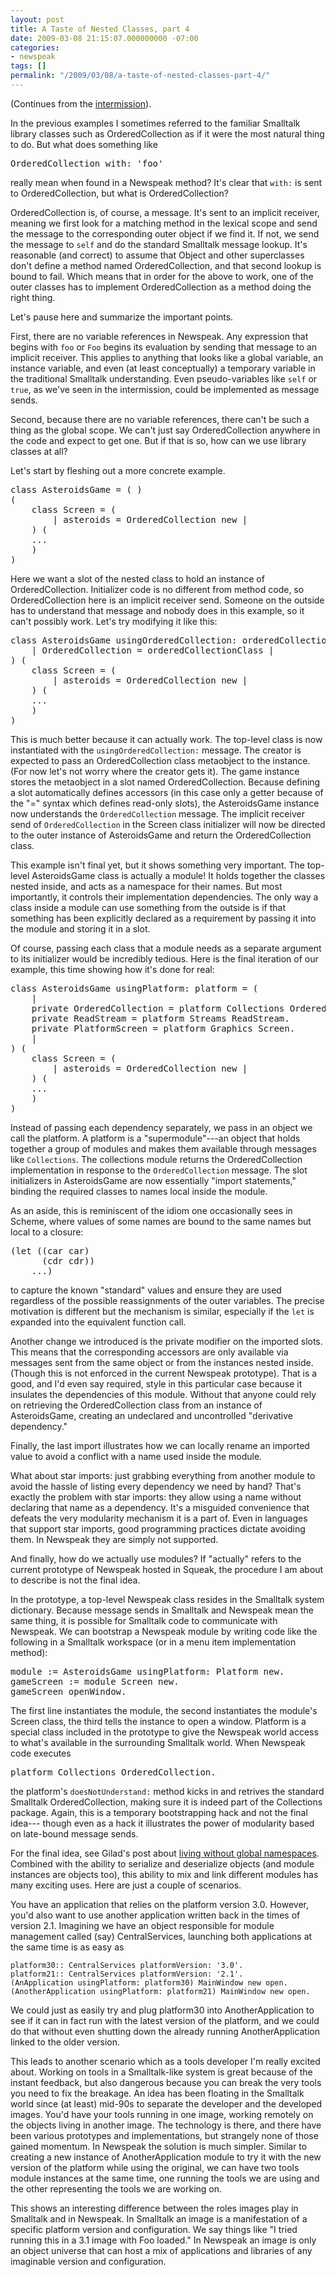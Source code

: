 ```yaml
---
layout: post
title: A Taste of Nested Classes, part 4
date: 2009-03-08 21:15:07.000000000 -07:00
categories:
- newspeak
tags: []
permalink: "/2009/03/08/a-taste-of-nested-classes-part-4/"
---
```

<p>(Continues from the <a href="http://blog.3plus4.org/2009/02/22/a-taste-of-nested-classes-intermission/">intermission</a>).</p>
<p>In the previous examples I sometimes referred to the familiar Smalltalk library classes such as OrderedCollection as if it were the most natural thing to do. But what does something like</p>
<pre class="smalltalk">
OrderedCollection with: 'foo'
</pre>
<p>really mean when found in a Newspeak method? It's clear that <code>with:</code> is sent to OrderedCollection, but what is OrderedCollection?</p>
<p>OrderedCollection is, of course, a message. It's sent to an implicit receiver, meaning we first look for a matching method in the lexical scope and send the message to the corresponding outer object if we find it. If not, we send the message to <code>self</code> and do the standard Smalltalk message lookup. It's reasonable (and correct) to assume that Object and other superclasses don't define a method named OrderedCollection, and that second lookup is bound to fail. Which means that in order for the above to work, one of the outer classes has to implement OrderedCollection as a method doing the right thing.</p>
<p>Let's pause here and summarize the important points.</p>
<p>First, there are no variable references in Newspeak. Any expression that begins with <code>foo</code> or <code>Foo</code> begins its evaluation by sending that message to an implicit receiver. This applies to anything that looks like a global variable, an instance variable, and even (at least conceptually) a temporary variable in the traditional Smalltalk understanding. Even pseudo-variables like <code>self</code> or <code>true</code>, as we've seen in the intermission, could be implemented as message sends.</p>
<p>Second, because there are no variable references, there can't be such a thing as the global scope. We can't just say OrderedCollection anywhere in the code and expect to get one. But if that is so, how can we use library classes at all?</p>
<p>Let's start by fleshing out a more concrete example. </p>
<pre class="smalltalk">
class AsteroidsGame = ( )
(
    class Screen = ( 
        | asteroids = OrderedCollection new |
    ) (
    ...
    )
)
</pre>
<p>Here we want a slot of the nested class to hold an instance of OrderedCollection. Initializer code is no different from method code, so OrderedCollection here is an implicit receiver send. Someone on the outside has to understand that message and nobody does in this example, so it can't possibly work. Let's try modifying it like this:</p>
<pre class="smalltalk">
class AsteroidsGame usingOrderedCollection: orderedCollectionClass = (
    | OrderedCollection = orderedCollectionClass |
) (
    class Screen = (
        | asteroids = OrderedCollection new |
    ) (
    ...
    )
)
</pre>
<p>This is much better because it can actually work. The top-level class is now instantiated with the <code>usingOrderedCollection:</code> message. The creator is expected to pass an OrderedCollection class metaobject to the instance. (For now let's not worry where the creator gets it). The game instance stores the metaobject in a slot named OrderedCollection. Because defining a slot automatically defines accessors (in this case only a getter because of the "=" syntax which defines read-only slots), the AsteroidsGame instance now understands the <code>OrderedCollection</code> message. The implicit receiver send of <code>OrderedCollection</code> in the Screen class initializer will now be directed to the outer instance of AsteroidsGame and return the OrderedCollection class.</p>
<p>This example isn't final yet, but it shows something very important. The top-level AsteroidsGame class is actually a module! It holds together the classes nested inside, and acts as a namespace for their names. But most importantly, it controls their implementation dependencies. The only way a class inside a module can use something from the outside is if that something has been explicitly declared as a requirement by passing it into the module and storing it in a slot.</p>
<p>Of course, passing each class that a module needs as a separate argument to its initializer would be incredibly tedious. Here is the final iteration of our example, this time showing how it's done for real:</p>
<pre class="smalltalk">
class AsteroidsGame usingPlatform: platform = (
    | 
    private OrderedCollection = platform Collections OrderedCollection.
    private ReadStream = platform Streams ReadStream.
    private PlatformScreen = platform Graphics Screen. 
    |
) (
    class Screen = ( 
        | asteroids = OrderedCollection new |
    ) (
    ...
    )
)
</pre>
<p>Instead of passing each dependency separately, we pass in an object we call the platform. A platform is a "supermodule"---an object that holds together a group of modules and makes them available through messages like <code>Collections</code>. The collections module returns the OrderedCollection implementation in response to the <code>OrderedCollection</code> message. The slot initializers in AsteroidsGame are now essentially "import statements," binding the required classes to names local inside the module.</p>
<p>As an aside, this is reminiscent of the idiom one occasionally sees in Scheme, where values of some names are bound to the same names but local to a closure:</p>
<pre>
(let ((car car)
      (cdr cdr))
    ...)
</pre>
<p>to capture the known "standard" values and ensure they are used regardless of the possible reassignments of the outer variables. The precise motivation is different but the mechanism is similar, especially if the <code>let</code> is expanded into the equivalent function call.</p>
<p>Another change we introduced is the private modifier on the imported slots. This means that the corresponding accessors are only available via messages sent from the same object or from the instances nested inside. (Though this is not enforced in the current Newspeak prototype). That is a good, and I'd even say required, style in this particular case because it insulates the dependencies of this module. Without that anyone could rely on retrieving the OrderedCollection class from an instance of AsteroidsGame, creating an undeclared and uncontrolled "derivative dependency."</p>
<p>Finally, the last import illustrates how we can locally rename an imported value to avoid a conflict with a name used inside the module.</p>
<p>What about star imports: just grabbing everything from another module to avoid the hassle of listing every dependency we need by hand? That's exactly the problem with star imports: they allow using a name without declaring that name as a dependency. It's a misguided convenience that defeats the very modularity mechanism it is a part of. Even in languages that support star imports, good programming practices dictate avoiding them. In Newspeak they are simply not supported.</p>
<p>And finally, how do we actually use modules? If "actually" refers to the current prototype of Newspeak hosted in Squeak, the procedure I am about to describe is not the final idea.</p>
<p>In the prototype, a top-level Newspeak class resides in the Smalltalk system dictionary. Because message sends in Smalltalk and Newspeak mean the same thing, it is possible for Smalltalk code to communicate with Newspeak. We can bootstrap a Newspeak module by writing code like the following in a Smalltalk workspace (or in a menu item implementation method):</p>
<pre class="smalltalk">
module := AsteroidsGame usingPlatform: Platform new.
gameScreen := module Screen new.
gameScreen openWindow.
</pre>
<p>The first line instantiates the module, the second instantiates the module's Screen class, the third tells the instance to open a window. Platform is a special class included in the prototype to give the Newspeak world access to what's available in the surrounding Smalltalk world. When Newspeak code executes</p>
<pre class="smalltalk">
platform Collections OrderedCollection.
</pre>
<p>the platform's <code>doesNotUnderstand:</code> method kicks in and retrives the standard Smalltalk OrderedCollection, making sure it is indeed part of the Collections package. Again, this is a temporary bootstrapping hack and not the final idea---
though even as a hack it illustrates the power of modularity based on late-bound message sends.

For the final idea, see Gilad's post about [living without global namespaces](http://gbracha.blogspot.com/2008/12/living-without-global-namespaces.html). Combined with the ability to serialize and deserialize objects (and module instances are objects too), this ability to mix and link different modules has many exciting uses. Here are just a couple of scenarios.

You have an application that relies on the platform version 3.0. However, you'd also want to use another application written back in the times of version 2.1. Imagining we have an object responsible for module management called (say) CentralServices, launching both applications at the same time is as easy as

```
platform30:: CentralServices platformVersion: '3.0'.
platform21:: CentralServices platformVersion: '2.1'.
(AnApplication usingPlatform: platform30) MainWindow new open.
(AnotherApplication usingPlatform: platform21) MainWindow new open.
```

We could just as easily try and plug platform30 into AnotherApplication to see if it can in fact run with the latest version of the platform, and we could do that without even shutting down the already running AnotherApplication linked to the older version.

This leads to another scenario which as a tools developer I'm really excited about. Working on tools in a Smalltalk-like system is great because of the instant feedback, but also dangerous because you can break the very tools you need to fix the breakage. An idea has been floating in the Smalltalk world since (at least) mid-90s to separate the developer and the developed images. You'd have your tools running in one image, working remotely on the objects living in another image. The technology is there, and there have been various prototypes and implementations, but strangely none of those gained momentum. In Newspeak the solution is much simpler. Similar to creating a new instance of AnotherApplication module to try it with the new version of the platform while using the original, we can have two tools module instances at the same time, one running the tools we are using and the other representing the tools we are working on.

This shows an interesting difference between the roles images play in Smalltalk and in Newspeak. In Smalltalk an image is a manifestation of a specific platform version and configuration. We say things like "I tried running this in a 3.1 image with Foo loaded." In Newspeak an image is only an object universe that can host a mix of applications and libraries of any imaginable version and configuration.

